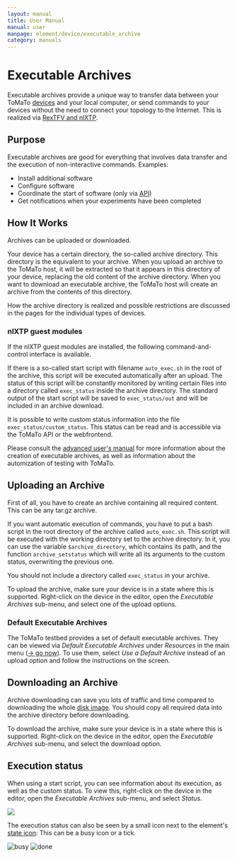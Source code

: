 ```yaml
---
layout: manual
title: User Manual
manual: user
manpage: element/device/executable_archive
category: manuals
---
```


# Executable Archives

Executable archives provide a unique way to transfer data between your ToMaTo [devices](..) and your local computer, or send commands to your devices without the need to connect your topology to the Internet. This is realized via [RexTFV and nlXTP](/about/publications/2014_A_networkless_data_exchange_and_control_mechanism_for_virtual_testbed_devices_TridentCom.pdf).


## Purpose

Executable archives are good for everything that involves data transfer and the execution of non-interactive commands. Examples:

* Install additional software
* Configure software
* Coordinate the start of software (only via [API](../../../api))
* Get notifications when your experiments have been completed


## How It Works

Archives can be uploaded or downloaded.

Your device has a certain directory, the so-called archive directory.
This directory is the equivalent to your archive. When you upload an archive to the ToMaTo host, it will be extracted so
that it appears in this directory of your device, replacing the old content of the archive directory.
When you want to download an executable archive, the ToMaTo host will create an archive from the contents of this directory.

How the archive directory is realized and possible restrictions are discussed in the pages for the individual types of devices.

### nlXTP guest modules

If the nlXTP guest modules are installed, the following command-and-control interface is available.

If there is a so-called start script with filename `auto_exec.sh` in the root of the archive, this script will be executed automatically after an upload. The status of this script will be constantly monitored by writing certain files into a directory called `exec_status` inside the archive directory. The standard output of the start script will be saved to `exec_status/out` and will be included in an archive download.

It is possible to write custom status information into the file `exec_status/custom_status`. This status can be read and is accessible via the ToMaTo API or the webfrontend.

Please consult the [advanced user's manual](/manuals/dev) for more information about the creation of executable archives, as well as information about the automization of testing with ToMaTo.




## <a name="upload"></a>Uploading an Archive

First of all, you have to create an archive containing all required content. This can be any tar.gz archive.

If you want automatic execution of commands, you have to put a bash script in the root directory of the archive called `auto_exec.sh`.
This script will be executed with the working directory set to the archive directory. In it, you can use the variable `$archive_directory`, which contains its path, and the function `archive_setstatus` which will write all its arguments to the custom status, overwriting the previous one.

You should not include a directory called `exec_status` in your archive.

To upload the archive, make sure your device is in a state where this is supported. Right-click on the device in the editor, open the _Executable Archives_ sub-menu, and select one of the upload options.




### Default Executable Archives

The ToMaTo testbed provides a set of default executable archives. They can be viewed via _Default Executable Archives_ under _Resources_ in the main menu ([→ go now](https://master.tomato-lab.org/web_resources/executable_archive/)). To use them, select _Use a Default Archive_ instead of an upload option and follow the instructions on the screen.

## <a name="download"></a>Downloading an Archive

Archive downloading can save you lots of traffic and time compared to downloading the whole [disk image](../image). You should copy all required data into the archive directory before downloading.

To download the archive, make sure your device is in a state where this is supported. Right-click on the device in the editor, open the _Executable Archives_ sub-menu, and select the download option.

## Execution status

When using a start script, you can see information about its execution, as well as the custom status. To view this, right-click on the device in the editor, open the _Executable Archives_ sub-menu, and select _Status_.

![](../../../img/executable_archive_status.png)

The execution status can also be seen by a small icon next to the element's [state icon](../..#state): This can be a busy icon or a tick.

![busy](../../../img/executable_archive_element_busy.png) ![done](../../../img/executable_archive_element_done.png)
